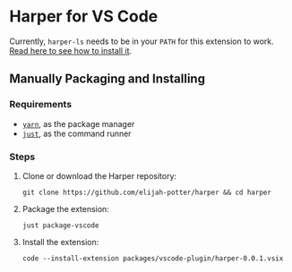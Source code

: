 # Harper for VS Code

Currently, `harper-ls` needs to be in your `PATH` for this extension to work. [Read here to see how to install it](/harper-ls/README.md#installation).

## Manually Packaging and Installing

### Requirements

- [`yarn`](https://classic.yarnpkg.com/en), as the package manager
- [`just`](https://just.systems), as the command runner

### Steps

1. Clone or download the Harper repository:

   ```console
   git clone https://github.com/elijah-potter/harper && cd harper
   ```

2. Package the extension:

   ```console
   just package-vscode
   ```

3. Install the extension:

   ```console
   code --install-extension packages/vscode-plugin/harper-0.0.1.vsix
   ```
